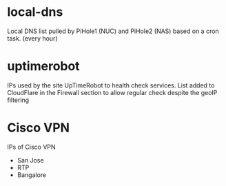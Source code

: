 # local-dns
Local DNS list pulled by PiHole1 (NUC) and PiHole2 (NAS) based on a cron task. (every hour)

# uptimerobot
IPs used by the site UpTimeRobot to health check services. 
List added to CloudFlare in the Firewall section to allow regular check despite the geoIP filtering

# Cisco VPN
IPs of Cisco VPN 
- San Jose
- RTP
- Bangalore
